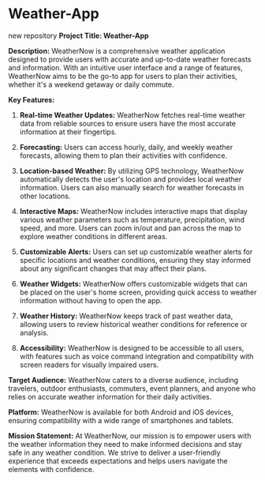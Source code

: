 # Weather-App
new repository
**Project Title: Weather-App**

**Description:**
WeatherNow is a comprehensive weather application designed to provide users with accurate and up-to-date weather forecasts and information. With an intuitive user interface and a range of features, WeatherNow aims to be the go-to app for users to plan their activities, whether it's a weekend getaway or daily commute.

**Key Features:**

1. **Real-time Weather Updates:** WeatherNow fetches real-time weather data from reliable sources to ensure users have the most accurate information at their fingertips.

2. **Forecasting:** Users can access hourly, daily, and weekly weather forecasts, allowing them to plan their activities with confidence.

3. **Location-based Weather:** By utilizing GPS technology, WeatherNow automatically detects the user's location and provides local weather information. Users can also manually search for weather forecasts in other locations.

4. **Interactive Maps:** WeatherNow includes interactive maps that display various weather parameters such as temperature, precipitation, wind speed, and more. Users can zoom in/out and pan across the map to explore weather conditions in different areas.

5. **Customizable Alerts:** Users can set up customizable weather alerts for specific locations and weather conditions, ensuring they stay informed about any significant changes that may affect their plans.

6. **Weather Widgets:** WeatherNow offers customizable widgets that can be placed on the user's home screen, providing quick access to weather information without having to open the app.

7. **Weather History:** WeatherNow keeps track of past weather data, allowing users to review historical weather conditions for reference or analysis.

8. **Accessibility:** WeatherNow is designed to be accessible to all users, with features such as voice command integration and compatibility with screen readers for visually impaired users.

**Target Audience:**
WeatherNow caters to a diverse audience, including travelers, outdoor enthusiasts, commuters, event planners, and anyone who relies on accurate weather information for their daily activities.

**Platform:**
WeatherNow is available for both Android and iOS devices, ensuring compatibility with a wide range of smartphones and tablets.

**Mission Statement:**
At WeatherNow, our mission is to empower users with the weather information they need to make informed decisions and stay safe in any weather condition. We strive to deliver a user-friendly experience that exceeds expectations and helps users navigate the elements with confidence.
